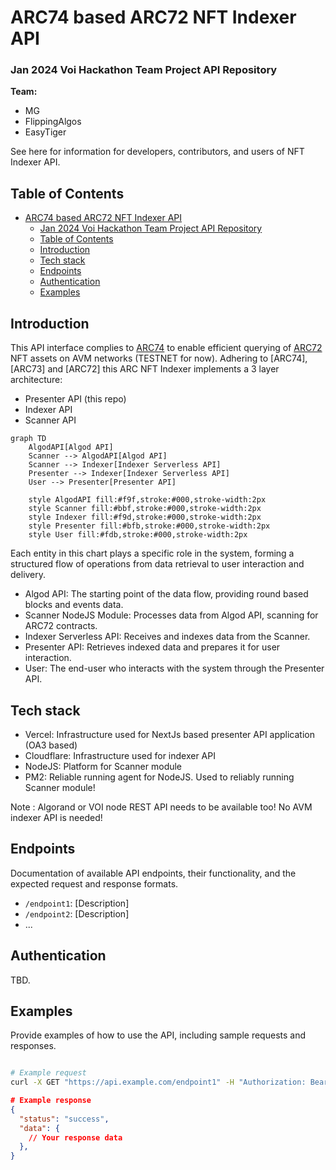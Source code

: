 # ARC74 based ARC72 NFT Indexer API
### Jan 2024 Voi Hackathon Team Project API Repository

**Team:**
- MG
- FlippingAlgos
- EasyTiger

See here for information for developers, contributors, and users of NFT Indexer API.

## Table of Contents
- [ARC74 based ARC72 NFT Indexer API](#arc74-based-arc72-nft-indexer-api)
    - [Jan 2024 Voi Hackathon Team Project API Repository](#jan-2024-voi-hackathon-team-project-api-repository)
  - [Table of Contents](#table-of-contents)
  - [Introduction](#introduction)
  - [Tech stack](#tech-stack)
  - [Endpoints](#endpoints)
  - [Authentication](#authentication)
  - [Examples](#examples)

## Introduction

This API interface complies to [ARC74](https://github.com/algorandfoundation/ARCs/blob/main/ARCs/arc-0074.md) to enable efficient querying of [ARC72](https://github.com/algorandfoundation/ARCs/blob/main/ARCs/arc-0072.md) NFT assets on AVM networks (TESTNET for now).
Adhering to [ARC74], [ARC73] and [ARC72] this ARC NFT Indexer implements a 3 layer architecture:
- Presenter API (this repo)
- Indexer API
- Scanner API

```mermaid
graph TD
    AlgodAPI[Algod API]
    Scanner --> AlgodAPI[Algod API]
    Scanner --> Indexer[Indexer Serverless API]
    Presenter --> Indexer[Indexer Serverless API]
    User --> Presenter[Presenter API]

    style AlgodAPI fill:#f9f,stroke:#000,stroke-width:2px
    style Scanner fill:#bbf,stroke:#000,stroke-width:2px
    style Indexer fill:#f9d,stroke:#000,stroke-width:2px
    style Presenter fill:#bfb,stroke:#000,stroke-width:2px
    style User fill:#fdb,stroke:#000,stroke-width:2px
  ```
  Each entity in this chart plays a specific role in the system, forming a structured flow of operations from data retrieval to user interaction and delivery.

- Algod API: The starting point of the data flow, providing round based blocks and events data.
- Scanner NodeJS Module: Processes data from Algod API, scanning for ARC72 contracts.
- Indexer Serverless API: Receives and indexes data from the Scanner.
- Presenter API: Retrieves indexed data and prepares it for user interaction.
- User: The end-user who interacts with the system through the Presenter API.

## Tech stack

- Vercel: Infrastructure used for NextJs based presenter API application (OA3 based)
- Cloudflare: Infrastructure used for indexer API
- NodeJS: Platform for Scanner module
- PM2: Reliable running agent for NodeJS. Used to reliably running Scanner module!

Note : Algorand or VOI node REST API needs to be available too! No AVM indexer API is needed!

## Endpoints

Documentation of available API endpoints, their functionality, and the expected request and response formats.

- `/endpoint1`: [Description]
- `/endpoint2`: [Description]
- ...

## Authentication

TBD.

## Examples

Provide examples of how to use the API, including sample requests and responses.

```bash

# Example request
curl -X GET "https://api.example.com/endpoint1" -H "Authorization: Bearer YOUR_ACCESS_TOKEN"


```
```json
# Example response
{
  "status": "success",
  "data": {
    // Your response data
  },
}
```